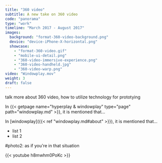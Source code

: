 ```yaml
---
title: "360 video"
subtitle: A new take on 360 video
code: "panorama"
type: "work"
timeline: "March 2017 - August 2017"
images:
  background: "format-360-video-background.png"	
  device: "device-iPhone-X-horizontal.png"
  showcase:
    - "format-360-video.gif"
    - "mobile-ui-detail.png"
    - "360-video-immersive-experience.png"
    - "360-video-handheld.jpg"
    - "360-video-warp.png"
video: "Windowplay.mov"
weight: 3
draft: false
---
```


talk more about 360 video, how to utilize technology for prototying

In {{< getpage name="hyperplay & windowplay" type="page" path="windowplay.md" >}}, it is mentioned that...

In [windowplay]({{< ref "windowplay.md#about" >}}), it is mentioned that...

- list 1
- list 2

#photo2: as if you're in that situation

{{< youtube h8mwhm0PoKc >}}